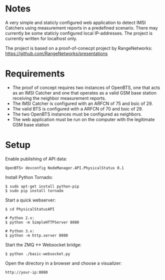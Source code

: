 Notes
=====
A very simple and staticly configured web application to detect IMSI Catchers using measurement reports in a predefined scenario. There may currently be some staticly configured local IP-addresses. The project is currently written for localhost only.

The project is based on a proof-of-conecpt project by RangeNetworks: https://github.com/RangeNetworks/presentations

Requirements
=====
* The proof of concept requires two instances of OpenBTS, one that acts as an IMSI Catcher and one that operates as a valid GSM base station receiving the neighbor measurement reports.
* The IMSI Catcher is configured with an ARFCN of 75 and bsic of 29.
* The valid BTS is configured with a ARFCN of 70 and bsic of 29. 
* The two OpenBTS instances must be configured as neighbors.
* The web application must be run on the computer with the legitimate GSM base station

Setup
=====

Enable publishing of API data:

    OpenBTS> devconfig NodeManager.API.PhysicalStatus 0.1

Install Python Tornado:

    $ sudo apt-get install python-pip
    $ sudo pip install tornado

Start a quick webserver:

    $ cd PhysicalStatusAPI

    # Python 2.x:
    $ python -m SimpleHTTPServer 8080

    # Python 3.x:
    $ python -m http.server 8080

Start the ZMQ <-> Websocket bridge:

    $ python ./basic-websocket.py

Open the directory in a browser and choose a visualizer:

    http://your-ip:8080


